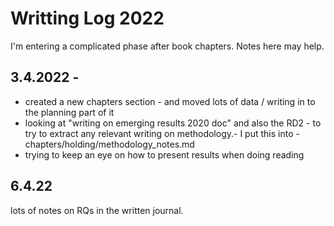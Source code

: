# Writting Log 2022

I'm entering a complicated phase after book chapters. Notes here may help.

## 3.4.2022 -
- created a new chapters section - and moved lots of data / writing in to the planning part of it
- looking at "writing on emerging results 2020 doc" and also the RD2 - to try to extract any relevant writing on methodology.- I put this into - chapters/holding/methodology_notes.md
- trying to keep an eye on how to present results when doing reading

## 6.4.22
lots of notes on RQs in the written journal. 
